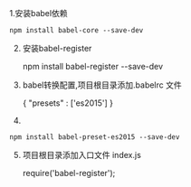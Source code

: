 1.安装babel依赖

    npm install babel-core --save-dev
    
2. 安装babel-register

    npm install babel-register --save-dev
    
3. babel转换配置,项目根目录添加.babelrc 文件

    {
     "presets" : ['es2015']
    }
    
4. 

    npm install babel-preset-es2015 --save-dev
 
5. 项目根目录添加入口文件 index.js

    require('babel-register');
